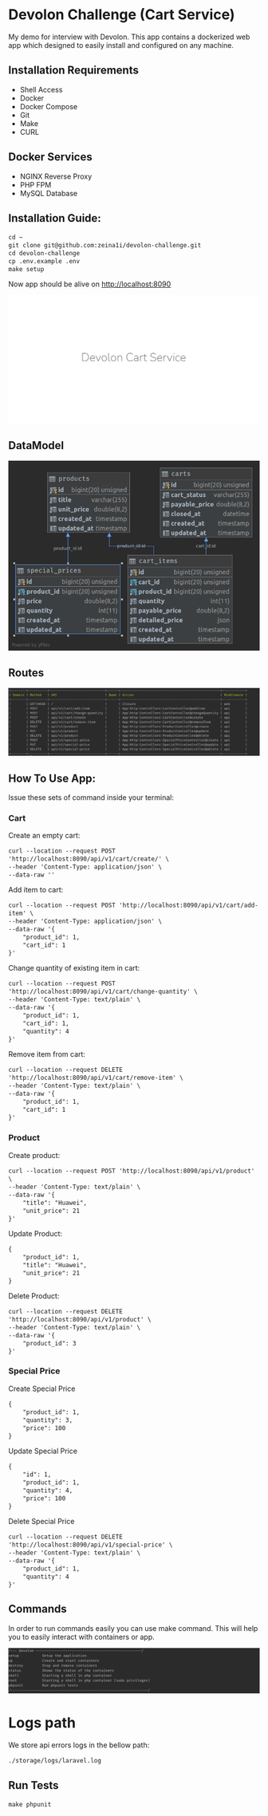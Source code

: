 
# Devolon Challenge (Cart Service)

My demo for interview with Devolon. This app contains a dockerized web app which designed to easily install and configured on any machine.

## Installation Requirements
* Shell Access
* Docker
* Docker Compose
* Git
* Make
* CURL

## Docker Services
* NGINX Reverse Proxy
* PHP FPM
* MySQL Database

## Installation Guide:
```
cd ~
git clone git@github.com:zeina1i/devolon-challenge.git
cd devolon-challenge
cp .env.example .env
make setup
```

Now app should be alive on [http://localhost:8090](http://localhost:8090)
<p align="center"><img src="./devolon-cart-service.png"></p>

## DataModel
<p align="center"><img src="./devolon-datamodel.png"></p>

## Routes
<p align="center"><img src="./devolon-routes.png"></p>

## How To Use App:
Issue these sets of command inside your terminal:
<br />
### Cart
Create an empty cart:
```
curl --location --request POST 'http://localhost:8090/api/v1/cart/create/' \
--header 'Content-Type: application/json' \
--data-raw ''
```

Add item to cart:
```
curl --location --request POST 'http://localhost:8090/api/v1/cart/add-item' \
--header 'Content-Type: application/json' \
--data-raw '{
    "product_id": 1,
    "cart_id": 1
}'
```

Change quantity of existing item in cart:
```
curl --location --request POST 'http://localhost:8090/api/v1/cart/change-quantity' \
--header 'Content-Type: text/plain' \
--data-raw '{
    "product_id": 1,
    "cart_id": 1,
    "quantity": 4
}'
```

Remove item from cart:
```
curl --location --request DELETE 'http://localhost:8090/api/v1/cart/remove-item' \
--header 'Content-Type: text/plain' \
--data-raw '{
    "product_id": 1,
    "cart_id": 1
}'
```

### Product
Create product:
```
curl --location --request POST 'http://localhost:8090/api/v1/product' \
--header 'Content-Type: text/plain' \
--data-raw '{
    "title": "Huawei",
    "unit_price": 21
}'
```
Update Product:
```
{
    "product_id": 1,
    "title": "Huawei",
    "unit_price": 21
}
```
Delete Product:
```
curl --location --request DELETE 'http://localhost:8090/api/v1/product' \
--header 'Content-Type: text/plain' \
--data-raw '{
    "product_id": 3
}'
```
### Special Price
Create Special Price
```
{
    "product_id": 1,
    "quantity": 3,
    "price": 100
}
```

Update Special Price
```
{
    "id": 1,
    "product_id": 1,
    "quantity": 4,
    "price": 100
}
```

Delete Special Price
```
curl --location --request DELETE 'http://localhost:8090/api/v1/special-price' \
--header 'Content-Type: text/plain' \
--data-raw '{
    "product_id": 1,
    "quantity": 4
}'
```
## Commands
In order to run commands easily you can use make command. This will help you to easily interact with containers or app.
<p align="center"><img src="./devolon-commands.png"></p>

# Logs path
We store api errors logs in the bellow path:
```
./storage/logs/laravel.log
```

## Run Tests
```
make phpunit
```